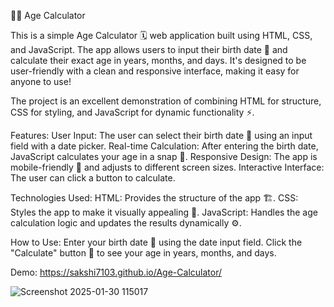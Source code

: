 🧑‍💻 Age Calculator 

This is a simple Age Calculator 🗓️ web application built using HTML, CSS, and JavaScript. The app allows users to input their birth date 🎂 and calculate their exact age in years, months, and days. It's designed to be user-friendly with a clean and responsive interface, making it easy for anyone to use!

The project is an excellent demonstration of combining HTML for structure, CSS for styling, and JavaScript for dynamic functionality ⚡.

Features:
User Input: The user can select their birth date 📅 using an input field with a date picker.
Real-time Calculation: After entering the birth date, JavaScript calculates your age in a snap 🚀.
Responsive Design: The app is mobile-friendly 📱 and adjusts to different screen sizes.
Interactive Interface: The user can click a button to calculate.

Technologies Used:
HTML: Provides the structure of the app 🏗️.
CSS: Styles the app to make it visually appealing 🌈.
JavaScript: Handles the age calculation logic and updates the results dynamically ⚙️.

How to Use:
Enter your birth date 🎂 using the date input field.
Click the "Calculate" button 🔢 to see your age in years, months, and days.

Demo: https://sakshi7103.github.io/Age-Calculator/

![Screenshot 2025-01-30 115017](https://github.com/user-attachments/assets/1b0923a5-2928-4810-b52d-eeba2d57d9cd)

